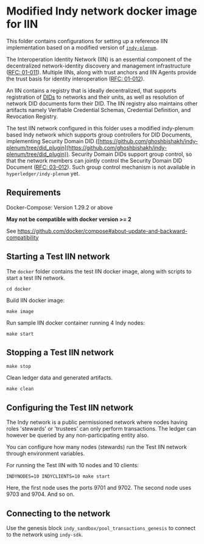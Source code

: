 # Modified Indy network docker image for IIN

This folder contains configurations for setting up a reference IIN implementation based on a modified version of [`indy-plenum`](https://github.com/hyperledger/indy-plenum).

The Interoperation Identity Network (IIN) is an essential component of the decentralized network-identity discovery and management infrastructure ([RFC: 01-011](../../../../rfcs/models/identity/network-identity-management.md)). Multiple IINs, along with trust anchors and IIN Agents provide the trust basis for identity interoperation ([RFC: 01-012](../../../../rfcs/models/identity/iin.md)).

An IIN contains a registry that is ideally decentralized, that supports registration of [DIDs](https://www.w3.org/TR/did-core/) to networks and their units, as well as resolution of network DID documents form their DID. The IIN registry also maintains other artifacts namely Verifiable Credential Schemas, Credential Definition, and
Revocation Registry.

The test IIN network configured in this folder uses a modified indy-plenum based Indy network which supports group controllers for DID Documents, implementing Security Domain DID ([https://github.com/ghoshbishakh/indy-plenum/tree/did_plugin](https://github.com/ghoshbishakh/indy-plenum/tree/did_plugin)). Security Domain DIDs support group control, so that the network members can jointly control the Security Domain DID Document ([RFC: 03-012](../../../../rfcs/formats/network/identity.md)). Such group control mechanism is not available in `hyperledger/indy-plenum` yet.

## Requirements

Docker-Compose: Version 1.29.2 or above

**May not be compatible with docker version >= 2** 

See https://github.com/docker/compose#about-update-and-backward-compatibility

## Starting a Test IIN network

The `docker` folder contains the test IIN docker image, along with scripts to start a test IIN network. 

```
cd docker
```


Build IIN docker image:
```
make image
```

Run sample IIN docker container running 4 Indy nodes:
```
make start
```

## Stopping a Test IIN network
```
make stop
```

Clean ledger data and generated artifacts.

```
make clean
```

## Configuring the Test IIN network

The Indy network is a public permissioned network where nodes having roles 'stewards' or 'trustees' can only perform transactions. The ledger can however be queried by any non-participating entity also.

You can configure how many nodes (stewards) run the Test IIN network through environment variables.

For running the Test IIN with 10 nodes and 10 clients:
```
INDYNODES=10 INDYCLIENTS=10 make start
```

Here, the first node uses the ports 9701 and 9702. The second node uses 9703 and 9704. And so on.

## Connecting to the network

Use the genesis block `indy_sandbox/pool_transactions_genesis` to connect to the network using `indy-sdk`.
